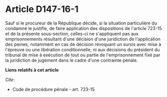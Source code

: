 # Article D147-16-1

Sauf si le procureur de la République décide, si la situation particulière du condamné le justifie, de faire application des
dispositions de l'article 723-15 et de la présente sous-section, celles-ci ne s'appliquent pas aux emprisonnements résultant
d'une décision d'une juridiction de l'application des peines, notamment en cas de décision révoquant un sursis avec mise à
l'épreuve ou une libération conditionnelle, ni aux décisions du président du tribunal de mise à exécution de tout ou partie
de l'emprisonnement fixé par la juridiction de jugement dans le cadre d'une contrainte pénale.

**Liens relatifs à cet article**

_Cite_:

  - Code de procédure pénale - art. 723-15
